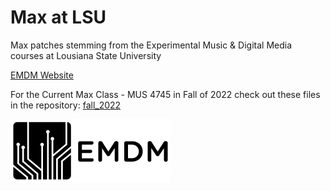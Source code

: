 # Max at LSU

Max patches stemming from the Experimental Music & Digital Media courses at Lousiana State University

[EMDM Website](emdm.lsu.edu)

For the Current Max Class - MUS 4745 in Fall of 2022 check out these files in the repository: [fall_2022](https://github.com/lsu-emdm/Max-at-LSU/tree/main/fall_2022)


![EMDM logo](media/emdm_logoHORIZ-01.png)
